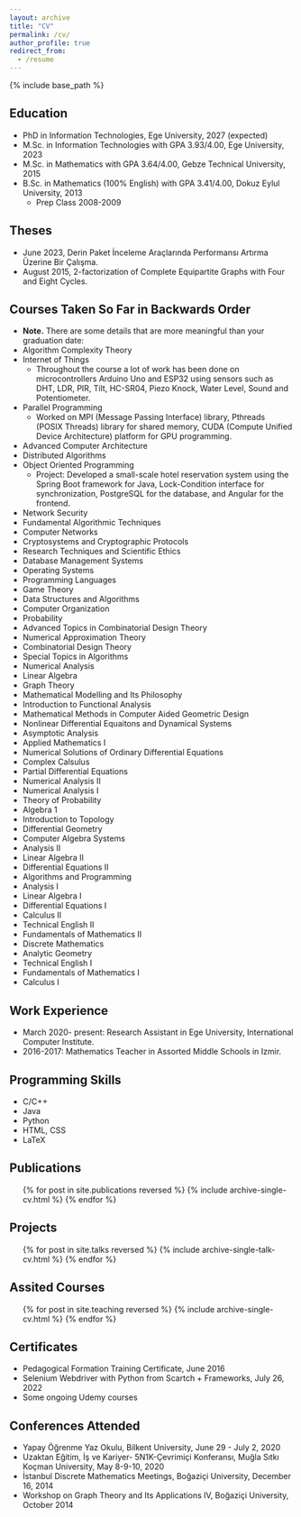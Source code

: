 ```yaml
---
layout: archive
title: "CV"
permalink: /cv/
author_profile: true
redirect_from:
  - /resume
---
```


{% include base_path %}

## Education

* PhD in Information Technologies, Ege University, 2027 (expected)
* M.Sc. in Information Technologies with GPA 3.93/4.00, Ege University, 2023
* M.Sc. in Mathematics with GPA 3.64/4.00, Gebze Technical University, 2015 
* B.Sc. in Mathematics (100% English) with GPA 3.41/4.00, Dokuz Eylul University, 2013
  * Prep Class 2008-2009

## Theses

* June 2023, Derin Paket İnceleme Araçlarında Performansı Artırma Üzerine Bir Çalışma.
* August 2015, 2-factorization of Complete Equipartite Graphs with Four and Eight Cycles.

## Courses Taken So Far in Backwards Order
* **Note.**  There are some details that are more meaningful than your graduation date:
* Algorithm Complexity Theory 
* Internet of Things
  * Throughout the course a lot of work has been done on microcontrollers Arduino Uno and ESP32 using sensors such as DHT, LDR, PIR, Tilt, HC-SR04, Piezo Knock, Water Level, Sound and Potentiometer.
* Parallel Programming
  * Worked on MPI (Message Passing Interface) library, Pthreads (POSIX Threads) library for shared memory, CUDA (Compute Unified Device Architecture) platform for GPU programming.
* Advanced Computer Architecture
* Distributed Algorithms
* Object Oriented Programming
  * Project: Developed a small-scale hotel reservation system using the Spring Boot framework for Java, Lock-Condition interface for synchronization, PostgreSQL for the database, and Angular for the frontend.
* Network Security
* Fundamental Algorithmic Techniques
* Computer Networks
* Cryptosystems and Cryptographic Protocols
* Research Techniques and Scientific Ethics
* Database Management Systems
* Operating Systems
* Programming Languages
* Game Theory
* Data Structures and Algorithms
* Computer Organization
* Probability
* Advanced Topics in Combinatorial Design Theory
* Numerical Approximation Theory
* Combinatorial Design Theory
* Special Topics in Algorithms
* Numerical Analysis 
* Linear Algebra 
* Graph Theory
* Mathematical Modelling and Its Philosophy
* Introduction to Functional Analysis
* Mathematical Methods in Computer Aided Geometric Design
* Nonlinear Differential Equaitons and Dynamical Systems
* Asymptotic Analysis
* Applied Mathematics I
* Numerical Solutions of Ordinary Differential Equations
* Complex Calsulus
* Partial Differential Equations
* Numerical Analysis II
* Numerical Analysis I
* Theory of Probability
* Algebra 1
* Introduction to Topology
* Differential Geometry
* Computer Algebra Systems
* Analysis II
* Linear Algebra II
* Differential Equations II
* Algorithms and Programming
* Analysis I
* Linear Algebra I
* Differential Equations I
* Calculus II
* Technical English II
* Fundamentals of Mathematics II
* Discrete Mathematics
* Analytic Geometry
* Technical English I
* Fundamentals of Mathematics I
* Calculus I

## Work Experience

* March 2020- present: Research Assistant in Ege University, International Computer Institute.
* 2016-2017: Mathematics Teacher in Assorted Middle Schools in Izmir.
  
## Programming Skills

* C/C++
* Java  
* Python
* HTML, CSS
* LaTeX

## Publications

  <ul>{% for post in site.publications reversed %}
    {% include archive-single-cv.html %}
  {% endfor %}</ul>
  
## Projects

  <ul>{% for post in site.talks reversed %}
    {% include archive-single-talk-cv.html  %}
  {% endfor %}</ul>
  
## Assited Courses

  <ul>{% for post in site.teaching reversed %}
    {% include archive-single-cv.html %}
  {% endfor %}</ul>

## Certificates

* Pedagogical Formation Training Certificate, June 2016
* Selenium Webdriver with Python from Scartch + Frameworks, July 26, 2022
* Some ongoing Udemy courses
  
## Conferences Attended

* Yapay Öğrenme Yaz Okulu, Bilkent University, June 29 - July 2, 2020
* Uzaktan Eğitim, İş ve Kariyer- 5N1K-Çevrimiçi Konferansı, Muğla Sıtkı Koçman University, May 8-9-10, 2020
* İstanbul Discrete Mathematics Meetings, Boğaziçi University, December 16, 2014
* Workshop on Graph Theory and Its Applications IV, Boğaziçi University, October 2014

<!--(have some experience in Spring Boot Framework - developed small-scale Hotel Reservation System) 
 (have experience in Selenium Automation Framework with Python)-->